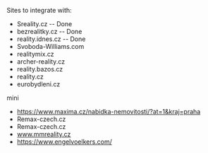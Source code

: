 Sites to integrate with:
- Sreality.cz -- Done
- bezrealitky.cz -- Done 
- reality.idnes.cz -- Done
- Svoboda-Williams.com
- realitymix.cz
- archer-reality.cz
- reality.bazos.cz
- reality.cz
- eurobydleni.cz



mini
- https://www.maxima.cz/nabidka-nemovitosti/?at=1&kraj=praha
- Remax-czech.cz
- Remax-czech.cz
- www.mmreality.cz
- https://www.engelvoelkers.com/
